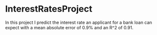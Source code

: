 # InterestRatesProject
In this project I predict the interest rate an applicant for a bank loan can expect with a mean absolute error of 0.9% and an R^2 of 0.91.
